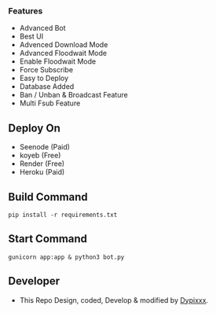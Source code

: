 ### Features
- Advanced Bot
- Best UI
- Advenced Download Mode
- Advanced Floodwait Mode
- Enable Floodwait Mode
- Force Subscribe
- Easy to Deploy 
- Database Added
- Ban / Unban &  Broadcast Feature
- Multi Fsub Feature

## Deploy On
- Seenode (Paid)
- koyeb (Free)
- Render (Free)
- Heroku (Paid)

## Build Command
```
pip install -r requirements.txt
```

## Start Command
```
gunicorn app:app & python3 bot.py
```

## Developer
- This Repo Design, coded, Develop & modified by [Dypixxx](https://dypixx.vercel.app).
